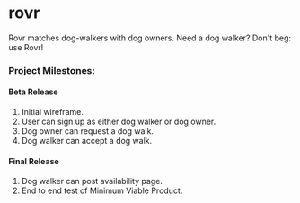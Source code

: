 # rovr
Rovr matches dog-walkers with dog owners.  Need a dog walker?  Don't beg: use Rovr!

### Project Milestones:

#### Beta Release

1.  Initial wireframe.
1.  User can sign up as either dog walker or dog owner.
1.  Dog owner can request a dog walk.
1.  Dog walker can accept a dog walk.

#### Final Release

1.  Dog walker can post availability page.
1.  End to end test of Minimum Viable Product.
